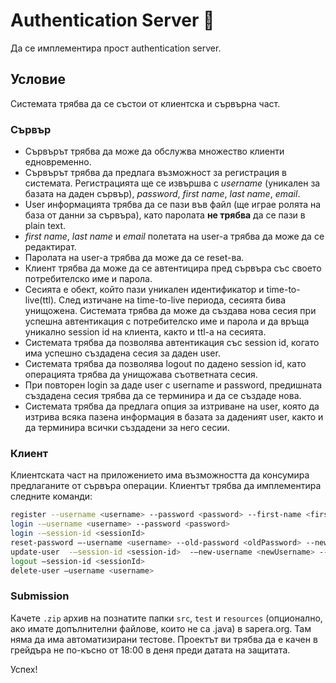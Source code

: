 # Authentication Server :cop:

Да се имплементира прост authentication server.

## Условие

Системата трябва да се състои от клиентска и сървърна част.

###	Сървър

- Сървърът трябва да може да обслужва множество клиенти едновременно.
- Сървърът трябва да предлага възможност за регистрация в системата. Регистрацията ще се извършва с *username* (уникален за базата на даден сървър), *password*, *first name*, *last name*, *email*.
- User информацията трябва да се пази във файл (ще играе ролята на база от данни за сървъра), като паролата **не трябва** да се пази в plain text.
- *first name*, *last name* и *email* полетата на user-a трябва да може да се редактират.
- Паролата на user-a трябва да може да се reset-ва.
- Клиент трябва да може да се автентицира пред сървъра със своето потребителско име и парола.
- Сесията е обект, който пази уникален идентификатор и time-to-live(ttl). След изтичане на time-to-live периода, сесията бива унищожена.
Системата трябва да може да създава нова сесия при успешна автентикация с потребителско име и парола и да връща уникално session id на клиента, както и ttl-а на сесията.
- Системата трябва да позволява автентикация със session id, когато има успешно създадена сесия за даден user.
- Системата трябва да позволява logout по дадено session id, като операцията трябва да унищожава съответната сесия.
- При повторен login за даде user с username и password, предишната създадена сесия трябва да се терминира и да се създаде нова.
- Системата трябва да предлага опция за изтриване на user, която да изтрива всяка пазена информация в базата за даденият user, както и да терминира всички създадени за него сесии.

###	Клиент

Клиентската част на приложението има възможността да консумира предлаганите от сървъра операции. Клиентът трябва да имплементира следните команди:

```bash
register --username <username> --password <password> --first-name <firstName> --last-name <lastName> --email <email>
login -–username <username> --password <password>
login -–session-id <sessionId>
reset-password –-username <username> --old-password <oldPassword> --new-password <newPassword>
update-user  -–session-id <session-id>  -–new-username <newUsername> --new-first-name <newFirstName> --new-last-name <newLastName> --new-email <email>. Всички параметри освен --session-id в тази команда са опционални.
logout –session-id <sessionId>
delete-user –username <username>
```

### Submission

Качете `.zip` архив на познатите папки `src`, `test` и `resources` (опционално, ако имате допълнителни файлове, които не са .java) в sapera.org.
Там няма да има автоматизирани тестове.
Проектът ви трябва да е качен в грейдъра не по-късно от 18:00 в деня преди датата на защитата.

Успех!
